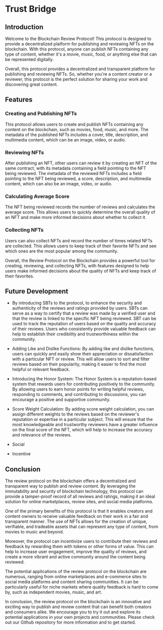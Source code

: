 # Trust Bridge

## Introduction

Welcome to the Blockchain Review Protocol! This protocol is designed to provide a decentralized platform for publishing and reviewing NFTs on the blockchain. With this protocol, anyone can publish NFTs containing any type of content, whether it's a movie, music, food, or anything else that can be represented digitally.

Overall, this protocol provides a decentralized and transparent platform for publishing and reviewing NFTs. So, whether you're a content creator or a reviewer, this protocol is the perfect solution for sharing your work and discovering great content.

## Features

### Creating and Publishing NFTs

This protocol allows users to create and publish NFTs containing any content on the blockchain, such as movies, food, music, and more. The metadata of the published NFTs includes a cover, title, description, and multimedia content, which can be an image, video, or audio.

### Reviewing NFTs

After publishing an NFT, other users can review it by creating an NFT of the same contract, with its metadata containing a field pointing to the NFT being reviewed. The metadata of the reviewed NFTs includes a field pointing to the NFT being reviewed, a score, description, and multimedia content, which can also be an image, video, or audio.

### Calculating Average Score

The NFT being reviewed records the number of reviews and calculates the average score. This allows users to quickly determine the overall quality of an NFT and make more informed decisions about whether to collect it.

### Collecting NFTs

Users can also collect NFTs and record the number of times related NFTs are collected. This allows users to keep track of their favorite NFTs and see which ones are the most popular among the community.

Overall, the Review Protocol on the Blockchain provides a powerful tool for creating, reviewing, and collecting NFTs, with features designed to help users make informed decisions about the quality of NFTs and keep track of their favorites.

## Future Development

- By introducing SBTs to the protocol, to enhance the security and authenticity of the reviews and ratings provided by users. SBTs can serve as a way to certify that a review was made by a verified user and that the review is linked to the specific NFT being reviewed. SBT can be used to track the reputation of users based on the quality and accuracy of their reviews. Users who consistently provide valuable feedback can help to establish their credibility and trustworthiness within the community.

- Adding Like and Dislike Functions: By adding like and dislike functions, users can quickly and easily show their appreciation or dissatisfaction with a particular NFT or review. This will allow users to sort and filter reviews based on their popularity, making it easier to find the most helpful or relevant feedback.

- Introducing the Honor System: The Honor System is a reputation-based system that rewards users for contributing positively to the community. By allowing users to earn honor points for writing helpful reviews, responding to comments, and contributing to discussions, you can encourage a positive and supportive community.

- Score Weight Calculation: By adding score weight calculation, you can assign different weights to the reviews based on the reviewer's reputation or expertise in a particular subject. This will ensure that the most knowledgeable and trustworthy reviewers have a greater influence on the final score of the NFT, which will help to increase the accuracy and relevance of the reviews.

- Social

- Incentive

## Conclusion

The review protocol on the blockchain offers a decentralized and transparent way to publish and review content. By leveraging the immutability and security of blockchain technology, this protocol can provide a tamper-proof record of all reviews and ratings, making it an ideal solution for online marketplaces, review sites, and social media platforms.

One of the primary benefits of this protocol is that it enables creators and content owners to receive valuable feedback on their work in a fair and transparent manner. The use of NFTs allows for the creation of unique, verifiable, and tradeable assets that can represent any type of content, from movies to music and beyond.

Moreover, the protocol can incentivize users to contribute their reviews and feedback by rewarding them with tokens or other forms of value. This can help to increase user engagement, improve the quality of reviews, and create a more vibrant and active community around the content being reviewed.

The potential applications of the review protocol on the blockchain are numerous, ranging from online marketplaces and e-commerce sites to social media platforms and content sharing communities. It can be particularly useful for niche markets where quality feedback is hard to come by, such as independent movies, music, and art.

In conclusion, the review protocol on the blockchain is an innovative and exciting way to publish and review content that can benefit both creators and consumers alike. We encourage you to try it out and explore its potential applications in your own projects and communities. Please check out our Github repository for more information and to get started.
